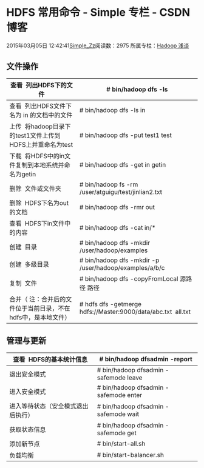 # HDFS  常用命令 - Simple 专栏 - CSDN博客
2015年03月05日 12:42:41[Simple_Zz](https://me.csdn.net/love284969214)阅读数：2975
所属专栏：[Hadoop 浅谈](https://blog.csdn.net/column/details/28029.html)
## 文件操作
|查看  列出HDFS下的文件|# bin/hadoop dfs -ls|
|----|----|
|查看  列出HDFS文件下名为 in 的文档中的文件|# bin/hadoop dfs -ls in|
|上传  将hadoop目录下的test1文件上传到HDFS上并重命名为test|# bin/hadoop dfs -put test1 test|
|下载  将HDFS中的in文件复制到本地系统并命名为getin|# bin/hadoop dfs -get in getin|
|删除  文件或文件夹|# bin/hadoop fs -rm /user/atguigu/test/jinlian2.txt|
|删除  HDFS下名为out的文档|# bin/hadoop dfs -rmr out|
|查看  HDFS下in文件中的内容|# bin/hadoop dfs -cat in/*|
|创建  目录|# bin/hadoop dfs -mkdir /user/hadoop/examples|
|创建  多级目录|# bin/hadoop dfs -mkdir -p /user/hadoop/examples/a/b/c|
|复制  文件|# bin/hadoop dfs -copyFromLocal 源路径 路径|
|合并（ 注：合并后的文件位于当前目录，不在hdfs中，是本地文件）|# hdfs dfs -getmerge hdfs://Master:9000/data/abc.txt  all.txt|
## 管理与更新
|查看  HDFS的基本统计信息|# bin/hadoop dfsadmin -report|
|----|----|
|退出安全模式|# bin/hadoop dfsadmin -safemode leave|
|进入安全模式|# bin/hadoop dfsadmin -safemode enter|
|进入等待状态（安全模式退出后执行）|# bin/hadoop dfsadmin -safemode wait|
|获取状态信息|# bin/hadoop dfsadmin -safemode get|
|添加新节点|# bin/start-all.sh|
|负载均衡|# bin/start-balancer.sh|
